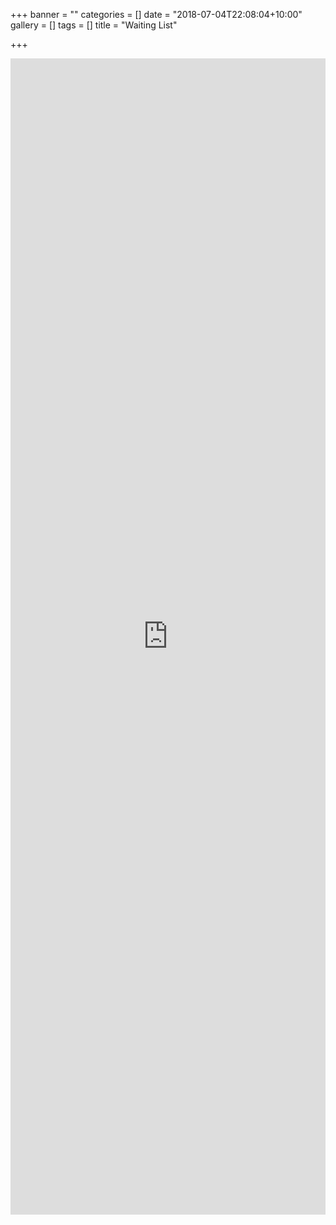 +++
banner = ""
categories = []
date = "2018-07-04T22:08:04+10:00"
gallery = []
tags = []
title = "Waiting List"

+++
<iframe  id="wlFrame" src="https://script.google.com/a/samfordkindergarten.com.au/macros/s/AKfycbzWOQYhczs6nNG2am7cAPffZU4nTIA66HpJ7-Ml-HzDJCBi9hI/exec?page=new_form" height="1850px" width="100%" frameborder="0" marginheight="0" marginwidth="0">Loading...</iframe>